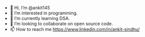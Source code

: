 - 👋 Hi, I’m @ankit145
- 👀 I’m interested in programming.
- 🌱 I’m currently learning DSA.
- 💞️ I’m looking to collaborate on open source code.
- 📫 How to reach me https://www.linkedin.com/in/ankit-sindhu/

<!---
ankit145/ankit145 is a ✨ special ✨ repository because its `README.md` (this file) appears on your GitHub profile.
You can click the Preview link to take a look at your changes.
--->
